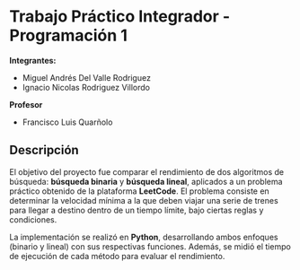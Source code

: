 # Trabajo Práctico Integrador - Programación 1

**Integrantes:**  
- Miguel Andrés Del Valle Rodriguez  
- Ignacio Nicolas Rodriguez Villordo

**Profesor**
- Francisco Luis Quarñolo

## Descripción

El objetivo del proyecto fue comparar el rendimiento de dos algoritmos de búsqueda: **búsqueda binaria** y **búsqueda lineal**, aplicados a un problema práctico obtenido de la plataforma **LeetCode**. El problema consiste en determinar la velocidad mínima a la que deben viajar una serie de trenes para llegar a destino dentro de un tiempo límite, bajo ciertas reglas y condiciones.

La implementación se realizó en **Python**, desarrollando ambos enfoques (binario y lineal) con sus respectivas funciones. Además, se midió el tiempo de ejecución de cada método para evaluar el rendimiento.

